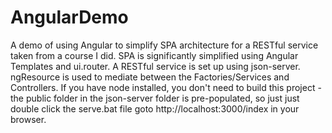 # AngularDemo
A demo of using Angular to simplify SPA architecture for a RESTful service taken from a course I did.
SPA is significantly simplified using Angular Templates and ui.router. A RESTful service is set up using json-server.
ngResource is used to mediate between the Factories/Services and Controllers.
If you have node installed, you don't need to build this project - the public folder in the json-server folder is pre-populated,
so just just double click the serve.bat file goto http://localhost:3000/index in your browser.
